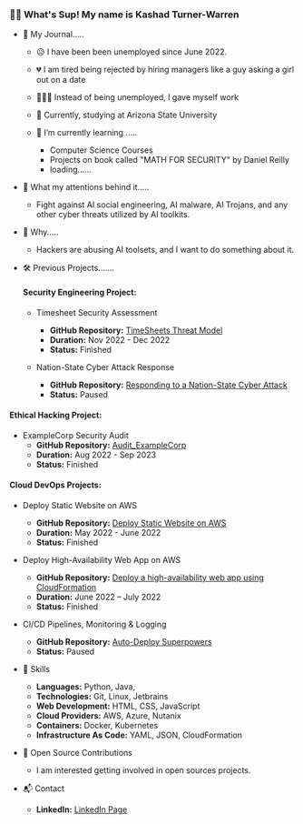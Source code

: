 ### 👋🏼 What's Sup! My name is Kashad Turner-Warren 

- 📖 My Journal.....
  -  😥 I have been been unemployed since June 2022.
  -  💔 I am tired being rejected by hiring managers like a guy asking a girl out on a date
  -  👨🏽‍💼 Instead of being unemployed, I gave myself work
  - 🔭 Currently, studying at Arizona State University

  - 🌱 I’m currently learning .....
    - Computer Science Courses
    - Projects on book called "MATH FOR SECURITY" by Daniel Reilly
    - loading......

- 💁 What my attentions behind it.....
  - Fight against AI social engineering, AI malware, AI Trojans, and any other cyber threats utilized by AI toolkits.

- 💁 Why.....
  - Hackers are abusing AI toolsets, and I want to do something about it.


- 🛠️ Previous Projects.......
  #### Security Engineering Project:
    - Timesheet Security Assessment
       - **GitHub Repository:** [TimeSheets Threat Model](https://github.com/krillavilla/TimeSheets-Threat-Model)
       - **Duration:** Nov 2022 - Dec 2022
       - **Status:** Finished
  
  - Nation-State Cyber Attack Response
    - **GitHub Repository:** [Responding to a Nation-State Cyber Attack](https://github.com/krillavilla/Responding-to-a-Nation-State-Cyber-Attack)
    - **Status:** Paused
    
#### Ethical Hacking Project:
  - ExampleCorp Security Audit
    - **GitHub Repository:** [Audit_ExampleCorp](https://github.com/krillavilla/Audit_ExampleCorp)
    - **Duration:** Aug 2022 - Sep 2023
    - **Status:** Finished

#### Cloud DevOps Projects:
- Deploy Static Website on AWS
  - **GitHub Repository:** [Deploy Static Website on AWS](https://github.com/krillavilla/Deploy-Static-Website-on-AWS)
  - **Duration:** May 2022 - June 2022
  - **Status:** Finished

- Deploy High-Availability Web App on AWS
  - **GitHub Repository:** [Deploy a high-availability web app using CloudFormation](https://github.com/krillavilla/Deploy-a-high-availability-web-app-using-CloudFormation)
  - **Duration:** June 2022 – July 2022
  - **Status:** Finished
   
- CI/CD Pipelines, Monitoring & Logging
  - **GitHub Repository:** [Auto-Deploy Superpowers](https://github.com/krillavilla/Give-Your-Application-Auto-Deploy-Superpowers)
  - **Status:** Paused
       
- 🚀 Skills
  - **Languages:** Python, Java, 
  - **Technologies:** Git, Linux, Jetbrains
  - **Web Development:** HTML, CSS, JavaScript
  - **Cloud Providers:** AWS, Azure, Nutanix
  - **Containers:** Docker, Kubernetes  
  - **Infrastructure As Code:** YAML, JSON, CloudFormation
  
- 🤝 Open Source Contributions
  - I am interested getting involved in open sources projects.

- 📬 Contact
  - **LinkedIn:** [LinkedIn Page](https://www.linkedin.com/in/krillavilla/)


<!--
**krillavilla/krillavilla** is a ✨ _special_ ✨ repository because its `README.md` (this file) appears on your GitHub profile.

Here are some ideas to get you started:

- 🌱 I’m currently learning ...
- 👯 I’m looking to collaborate on ...
- 🤔 I’m looking for help with ...
- 💬 Ask me about ...
- 📫 How to reach me: ...
- 😄 Pronouns: ...
- ⚡ Fun fact: ...
-->
